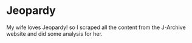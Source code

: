 # Jeopardy

My wife loves Jeopardy! so I scraped all the content from the J-Archive website and did some analysis for her.
